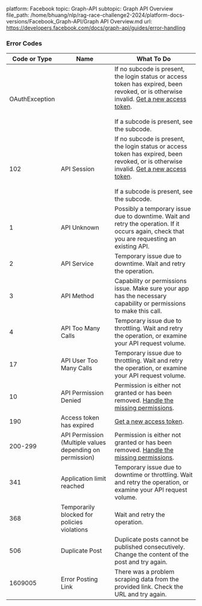 platform: Facebook
topic: Graph-API
subtopic: Graph API Overview
file_path: /home/bhuang/nlp/rag-race-challenge2-2024/platform-docs-versions/Facebook_Graph-API/Graph API Overview.md
url: https://developers.facebook.com/docs/graph-api/guides/error-handling


### Error Codes

| Code or Type | Name | What To Do |
| --- | --- | --- |
| OAuthException |     | If no subcode is present, the login status or access token has expired, been revoked, or is otherwise invalid. [Get a new access token](https://developers.facebook.com/docs/facebook-login/access-tokens#errors).<br><br>If a subcode is present, see the subcode. |
| 102 | API Session | If no subcode is present, the login status or access token has expired, been revoked, or is otherwise invalid. [Get a new access token](https://developers.facebook.com/docs/facebook-login/access-tokens#errors).<br><br>If a subcode is present, see the subcode. |
| 1   | API Unknown | Possibly a temporary issue due to downtime. Wait and retry the operation. If it occurs again, check that you are requesting an existing API. |
| 2   | API Service | Temporary issue due to downtime. Wait and retry the operation. |
| 3   | API Method | Capability or permissions issue. Make sure your app has the necessary capability or permissions to make this call. |
| 4   | API Too Many Calls | Temporary issue due to throttling. Wait and retry the operation, or examine your API request volume. |
| 17  | API User Too Many Calls | Temporary issue due to throttling. Wait and retry the operation, or examine your API request volume. |
| 10  | API Permission Denied | Permission is either not granted or has been removed. [Handle the missing permissions](https://developers.facebook.com/docs/facebook-login/permissions#handling). |
| 190 | Access token has expired | [Get a new access token](https://developers.facebook.com/docs/facebook-login/access-tokens#errors). |
| 200-299 | API Permission (Multiple values depending on permission) | Permission is either not granted or has been removed. [Handle the missing permissions](https://developers.facebook.com/docs/facebook-login/permissions#handling). |
| 341 | Application limit reached | Temporary issue due to downtime or throttling. Wait and retry the operation, or examine your API request volume. |
| 368 | Temporarily blocked for policies violations | Wait and retry the operation. |
| 506 | Duplicate Post | Duplicate posts cannot be published consecutively. Change the content of the post and try again. |
| 1609005 | Error Posting Link | There was a problem scraping data from the provided link. Check the URL and try again. |